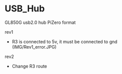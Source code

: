 # USB_Hub
GL850G usb2.0 hub PiZero format



rev1
- R3 is connected to 5v, it must be connected to gnd
(IMG/Rev1_error.JPG)

rev2
- Change R3 route
